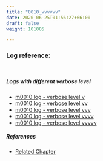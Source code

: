 ```yaml
---
title: "0010_vvvvvv"
date: 2020-06-25T01:56:27+66:00
draft: false
weight: 101005

---
```


### Log reference: <no value>

```
    
```

##### Logs with different verbose level
* [m0010 log - verbose level v](../../logs/m0010_v)
* [m0010 log - verbose level vv](../../logs/m0010_vv)
* [m0010 log - verbose level vvv](../../logs/m0010_vvv)
* [m0010 log - verbose level vvvv](../../logs/m0010_vvvv)
* [m0010 log - verbose level vvvvv](../../logs/m0010_vvvvv)

##### References
* [Related Chapter](../../module/0010)
